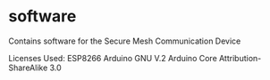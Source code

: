 # software
Contains software for the Secure Mesh Communication Device

Licenses Used:
ESP8266 Arduino           GNU V.2
Arduino Core              Attribution-ShareAlike 3.0
